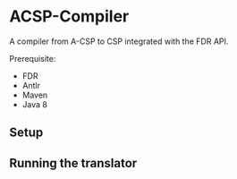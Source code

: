 # ACSP-Compiler
A compiler from A-CSP to CSP integrated with the FDR API.

  Prerequisite:
- FDR
- Antlr
- Maven
- Java 8 

## Setup

## Running the translator
